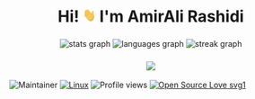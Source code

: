 <div align="center">

# Hi! <img height="25px" width="23px" src="https://github.com/1999AZZAR/1999AZZAR/blob/main/resources/img/waving.gif"> I'm AmirAli Rashidi 
    
</div>
    
    
###
    
<div align="center">
<img src="https://github-readme-stats.vercel.app/api?username=amiralirashidi&hide_title=false&hide_rank=false&show_icons=true&include_all_commits=true&count_private=true&disable_animations=false&theme=merko&locale=en&hide_border=false&order=1" height="150" alt="stats graph"  />
<img src="https://github-readme-stats.vercel.app/api/top-langs?username=amiralirashidi&locale=en&hide_title=false&layout=compact&card_width=320&langs_count=5&theme=merko&hide_border=false&order=2" height="150" alt="languages graph"  />
<img src="https://streak-stats.demolab.com?user=amiralirashidi&locale=en&mode=weekly&theme=merko&hide_border=false&border_radius=5&order=3" height="150" alt="streak graph"  />
</div>
    
###
    
<p align="center">
<a href="https://skillicons.dev">
<img src="https://skillicons.dev/icons?i=js,html,css,figma,git,linux,vscode,vue&perline=8" />
</a>
</p>
    
    
![Maintainer](https://img.shields.io/badge/maintainer-theMaintainer-blue)
[![Linux](https://svgshare.com/i/Zhy.svg)](https://svgshare.com/i/Zhy.svg)
![Profile views](https://gpvc.arturio.dev/amiralirashidi)
[![Open Source Love svg1](https://badges.frapsoft.com/os/v1/open-source.svg?v=103)](https://github.com/ellerbrock/open-source-badges/)
    
    
    
<!-- https://github.com/madkne/madkne -->
